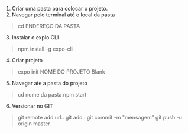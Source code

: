 1. Criar uma pasta para colocar o projeto.
2. Navegar pelo terminal até o local da pasta
 > cd ENDEREÇO DA PASTA
3. Instalar o explo CLI
 > npm install -g expo-cli
4. Criar projeto
 > expo init NOME DO PROJETO
  > Blank
5. Navegar ate a pasta do projeto
 > cd nome da pasta
 > npm start
6. Versionar no GIT
 > git remote add url..
 > git add . 
 > git commit -m "mensagem"
 > git push -u origin master